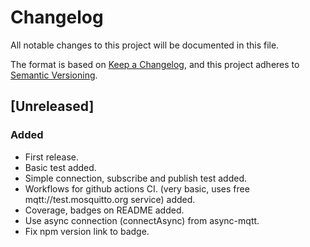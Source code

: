 # Changelog

All notable changes to this project will be documented in this file.

The format is based on [Keep a Changelog](https://keepachangelog.com/en/1.0.0/),
and this project adheres to [Semantic Versioning](https://semver.org/spec/v2.0.0.html).

## [Unreleased]

### Added

- First release.
- Basic test added.
- Simple connection, subscribe and publish test added.
- Workflows for github actions CI. (very basic, uses free mqtt://test.mosquitto.org service) added.
- Coverage, badges on README added.
- Use async connection (connectAsync) from async-mqtt.
- Fix npm version link to badge.